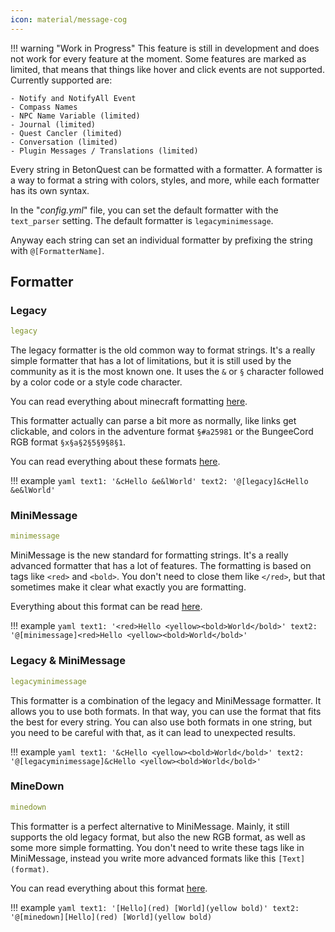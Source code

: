 ```yaml
---
icon: material/message-cog
---
```


!!! warning "Work in Progress"
    This feature is still in development and does not work for every feature at the moment.
    Some features are marked as limited, that means that things like hover and click events are not supported.
    Currently supported are:
    
    - Notify and NotifyAll Event
    - Compass Names
    - NPC Name Variable (limited)
    - Journal (limited)
    - Quest Cancler (limited)
    - Conversation (limited)
    - Plugin Messages / Translations (limited)

Every string in BetonQuest can be formatted with a formatter.
A formatter is a way to format a string with colors, styles, and more, while each formatter has its own syntax.

In the "_config.yml_" file, you can set the default formatter with the `text_parser` setting.
The default formatter is `legacyminimessage`.

Anyway each string can set an individual formatter by prefixing the string with `@[FormatterName]`.

## Formatter

### Legacy

```yaml
legacy
```

The legacy formatter is the old common way to format strings. It's a really simple formatter that has a lot of 
limitations, but it is still used by the community as it is the most known one.
It uses the `&` or `§` character followed by a color code or a style code character.

You can read everything about minecraft formatting [here](https://minecraft.wiki/w/Formatting_codes).

This formatter actually can parse a bit more as normally, like links get clickable,
and colors in the adventure format `§#a25981` or the BungeeCord RGB format `§x§a§2§5§9§8§1`.

You can read everything about these formats [here](https://docs.advntr.dev/serializer/legacy.html#rgb-support).

!!! example
    ```yaml
    text1: '&cHello &e&lWorld'
    text2: '@[legacy]&cHello &e&lWorld'
    ```

### MiniMessage

````yaml
minimessage
````

MiniMessage is the new standard for formatting strings. It's a really advanced formatter that has a lot of features.
The formatting is based on tags like `<red>` and `<bold>`. You don't need to close them like `</red>`,
but that sometimes make it clear what exactly you are formatting.

Everything about this format can be read [here](https://docs.advntr.dev/minimessage/format.html).

!!! example
    ```yaml
    text1: '<red>Hello <yellow><bold>World</bold>'
    text2: '@[minimessage]<red>Hello <yellow><bold>World</bold>'
    ```

### Legacy & MiniMessage

````yaml
legacyminimessage
````

This formatter is a combination of the legacy and MiniMessage formatter. It allows you to use both formats.
In that way, you can use the format that fits the best for every string.
You can also use both formats in one string, but you need to be careful with that, as it can lead to unexpected results.

!!! example
    ```yaml
    text1: '&cHello <yellow><bold>World</bold>'
    text2: '@[legacyminimessage]&cHello <yellow><bold>World</bold>'
    ```

### MineDown

````yaml
minedown
````

This formatter is a perfect alternative to MiniMessage.
Mainly, it still supports the old legacy format, but also the new RGB format, as well as some more simple formatting.
You don't need to write these tags like in MiniMessage, instead you write more advanced formats like this `[Text](format)`.

You can read everything about this format [here](https://wiki.phoenix616.dev/library/minedown/syntax).

!!! example
    ```yaml
    text1: '[Hello](red) [World](yellow bold)'
    text2: '@[minedown][Hello](red) [World](yellow bold)
    ```
